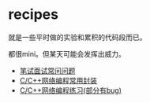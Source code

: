# recipes

就是一些平时做的实验和累积的代码段而已。

都很mini。但某天可能会发挥出威力。
 - [笔试面试常问问题](https://github.com/tangwz/recipes/tree/master/interview)
 - [C/C++网络编程常用封装](https://github.com/tangwz/recipes/tree/master/tpc)
 - [C/C++网络编程练习(部分有bug)](https://github.com/tangwz/recipes/tree/master/cpp) 
